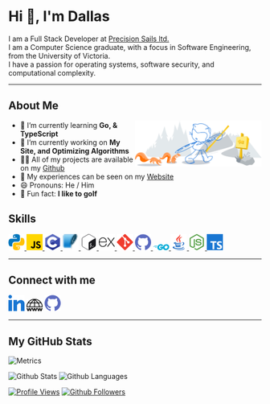# Hi :wave:, I'm Dallas

I am a Full Stack Developer at [Precision Sails ltd.](https://www.precisionsailloft.com)<br> 
I am a Computer Science graduate, with a focus in Software Engineering, from the University of Victoria.<br>
I have a passion for operating systems, software security, and computational complexity.

<hr>

## About Me

<img width="50%" align="right" alt="Github" src="img/git-header.svg" />

- :seedling: I’m currently learning **Go, & TypeScript**
- :open_file_folder: I’m currently working on **My Site, and Optimizing Algorithms**
- :man_technologist: All of my projects are available on my [Github](https://github.com/dallasbrooks?tab=repositories)
- :page_facing_up: My experiences can be seen on my [Website](https://dallasbrooks.github.io)
- :smile: Pronouns: He / Him
- :gift: Fun fact: **I like to golf**

## Skills

<a href="https://github.com/dallasbrooks?tab=repositories&q=&type=&language=python&sort="><img width="32px" src="img/python.svg"> </a>
<a href="https://github.com/dallasbrooks?tab=repositories&q=&type=&language=javascript&sort="><img width="32px" src="img/javascript.svg"> </a>
<a href="https://github.com/dallasbrooks?tab=repositories&q=&type=&language=c&sort="><img width="32px" src="img/c.svg"> </a>
<a href="https://github.com/dallasbrooks?tab=repositories&q=&type=&language=sqlite&sort="><img width="32px" src="img/sqlite.svg"> </a>
<a href="https://github.com/dallasbrooks?tab=repositories&q=&type=&language=bash&sort="><img width="32px" src="img/bash.svg"> </a>
<a href="https://github.com/dallasbrooks?tab=repositories&q=&type=&language=express&sort="><img width="32px" src="img/express.svg"> </a>
<a href="https://github.com/dallasbrooks?tab=repositories&q=&type=&language=git&sort="><img width="32px" src="img/git.svg"> </a>
<a href="https://github.com/dallasbrooks?tab=repositories&q=&type=&language=github&sort="><img width="32px" src="img/github.svg"> </a>
<a href="https://github.com/dallasbrooks?tab=repositories&q=&type=&language=go&sort="><img width="32px" src="img/go.svg"> </a>
<a href="https://github.com/dallasbrooks?tab=repositories&q=&type=&language=java&sort="><img width="32px" src="img/java.svg"> </a>
<a href="https://github.com/dallasbrooks?tab=repositories&q=&type=&language=nodejs&sort="><img width="32px" src="img/nodejs.svg"> </a>
<a href="https://github.com/dallasbrooks?tab=repositories&q=&type=&language=typescript&sort="><img width="32px" src="img/typescript.svg"> </a>

<hr>

## Connect with me

<a href="https://www.linkedin.com/in/dallas-brooks-470620199"><img width="32px" src="img/linked-in-alt.svg"/></a> 
<a href="https://dallasbrooks.github.io/"><img width="32px" src="img/portfolio.png"/></a> 
<a href="https://www.github.com/dallasbrooks"><img width="32px" src="img/github.svg"/></a>

<hr>

## My GitHub Stats

![Metrics](https://metrics.lecoq.io/dallasbrooks?template=terminal&base.header=0&base.activity=0&base.repositories=0&base.metadata=0&languages=1&languages.limit=8&languages.colors=github&languages.threshold=0%25&config.timezone=America%2FToronto)

![Github Stats](https://github-readme-stats.vercel.app/api?username=dallasbrooks&theme=tokyonight)
![Github Languages](https://github-readme-stats.vercel.app/api/top-langs/?username=dallasbrooks&theme=tokyonight&layout=compact)

[![Profile Views](https://gpvc.arturio.dev/dallasbrooks)](https://github.com/dallasbrooks)
[![Github Followers](https://img.shields.io/github/followers/dallasbrooks?style=social)](https://github.com/dallasbrooks?tab=followers)
